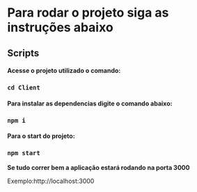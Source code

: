 # Para rodar o projeto siga as instruções abaixo


## Scripts

#### Acesse o projeto utilizado o comando:

### `cd Client`

#### Para instalar as dependencias digite o comando abaixo:

### `npm i`

#### Para o start do projeto:

### `npm start`

**Se tudo correr bem a aplicação estará rodando na porta 3000**

Exemplo:http://localhost:3000
